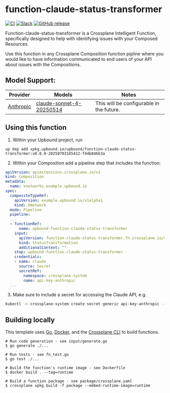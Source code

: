 # function-claude-status-transformer
[![CI](https://github.com/upbound/function-claude-status-transformer/actions/workflows/ci.yml/badge.svg)](https://github.com/upbound/function-claude-status-transformer/actions/workflows/ci.yml)
[![Slack](https://img.shields.io/badge/slack-upbound_crossplane-purple?logo=slack)](https://crossplane.slack.com/archives/C01TRKD4623)
[![GitHub release](https://img.shields.io/github/release/upbound/function-claude-status-transformer/all.svg)](https://github.com/upbound/function-claude-status-transformer/releases)

Function-claude-status-transformer is a Crossplane Intelligent Function,
specifically designed to help with identifying issues with your Composed
Resources.

Use this function in any Crossplane Composition function pipline where you
would like to have information communicated to end users of your API about
issues with the Compositions.

## Model Support:
|Provider|Models|Notes|
|---|---|---|
|[Anthropic]|[claude-sonnet-4-20250514]|This will be configurable in the future.|

## Using this function
1. Within your Upbound project, run
```
up dep add xpkg.upbound.io/upbound/function-claude-status-transformer:v0.0.0-20250703165412-f44b846b3a
```
2. Within your Composition add a pipeline step that includes the function:
```yaml
apiVersion: apiextensions.crossplane.io/v1
kind: Composition
metadata:
  name: xnetworks.example.upbound.io
spec:
  compositeTypeRef:
    apiVersion: example.upbound.io/v1alpha1
    kind: XNetwork
  mode: Pipeline
  pipeline:
  ...
  - functionRef:
      name: upbound-function-claude-status-transformer
    input:
      apiVersion: function-claude-status-transformer.fn.crossplane.io/v1beta1
      kind: StatusTransformation
      additionalContext: ""
    step: upbound-function-claude-status-transformer
    credentials:
    - name: claude
      source: Secret
      secretRef:
        namespace: crossplane-system
        name: api-key-anthropic
  ...
```
3. Make sure to include a secret for accessing the Claude API, e.g.
```bash
kubectl -n crossplane-system create secret generic api-key-anthropic --from-literal=ANTHROPIC_API_KEY="${ANTHROPIC_API_KEY}"
```

## Building locally

This template uses [Go][go], [Docker][docker], and the [Crossplane CLI][cli] to
build functions.

```shell
# Run code generation - see input/generate.go
$ go generate ./...

# Run tests - see fn_test.go
$ go test ./...

# Build the function's runtime image - see Dockerfile
$ docker build . --tag=runtime

# Build a function package - see package/crossplane.yaml
$ crossplane xpkg build -f package --embed-runtime-image=runtime
```

[functions]: https://docs.crossplane.io/latest/concepts/composition-functions
[go]: https://go.dev
[function guide]: https://docs.crossplane.io/knowledge-base/guides/write-a-composition-function-in-go
[package docs]: https://pkg.go.dev/github.com/crossplane/function-sdk-go
[docker]: https://www.docker.com
[cli]: https://docs.crossplane.io/latest/cli
[Anthropic]: https://docs.anthropic.com/en/docs/about-claude/models/overview
[claude-sonnet-4-20250514]: https://docs.anthropic.com/en/docs/about-claude/models/overview#model-comparison-table
